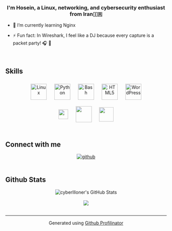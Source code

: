 ### <div align="center">I'm Hosein, a Linux, networking, and cybersecurity enthusiast from Iran🇮🇷</div>  
  

- 🌱 I’m currently learning Nginx  
  
- ⚡ Fun fact: In Wireshark, I feel like a DJ because every capture is a packet party! 🎧 🦈  
  

<br/>  


## Skills  
<div align="center">  
<a href="https://www.linux.org/" target="_blank"><img style="margin: 10px" src="https://profilinator.rishav.dev/skills-assets/linux-original.svg" alt="Linux" height="50" /></a>  
<a href="https://www.python.org/" target="_blank"><img style="margin: 10px" src="https://profilinator.rishav.dev/skills-assets/python-original.svg" alt="Python" height="50" /></a>  
<a href="https://www.gnu.org/software/bash/" target="_blank"><img style="margin: 10px" src="https://profilinator.rishav.dev/skills-assets/gnu_bash-icon.svg" alt="Bash" height="50" /></a>  
<a href="https://en.wikipedia.org/wiki/HTML5" target="_blank"><img style="margin: 10px" src="https://profilinator.rishav.dev/skills-assets/html5-original-wordmark.svg" alt="HTML5" height="50" /></a>  
<a href="https://wordpress.com/" target="_blank"><img style="margin: 10px" src="https://profilinator.rishav.dev/skills-assets/wordpress.png" alt="WordPress" height="50" /></a>  
<br>
<img src="https://www.wireshark.org/assets/img/wireshark-logo.png" align="center" height="30" style="margin: 10px;" />
<img src="https://nmap.org/images/nmap-logo-256x256.png" align="center" height="50" style="margin: 10px;" />
<img src="https://seeklogo.com/images/V/varnish-logo-8130719E45-seeklogo.com.png" align="center" height="45" style="margin: 10px;" />  
</div>

<br/>  


## Connect with me  
<div align="center">
<a href="https://github.com/cyberllloner" target="_blank">
<img src=https://img.shields.io/badge/github-%2324292e.svg?&style=for-the-badge&logo=github&logoColor=white alt=github style="margin-bottom: 5px;" />
</a>  
</div>  
  

<br/>  


## Github Stats  
<div align="center"><img src="https://github-readme-stats.vercel.app/api?username=cyberllloner&theme=dark&show_icons=true&hide_border=true&count_private=true" alt="cyberllloner's GitHub Stats" /></div>  


<br/>  


<div align="center">
<img src="https://komarev.com/ghpvc/?username=cyberllloner&&style=flat-square" align="center" />
</div>  

<br />

----
<div align="center">Generated using <a href="https://profilinator.rishav.dev/" target="_blank">Github Profilinator</a></div>
